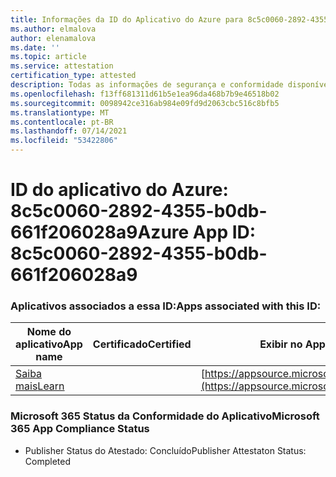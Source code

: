 ```yaml
---
title: Informações da ID do Aplicativo do Azure para 8c5c0060-2892-4355-b0db-661f206028a9
ms.author: elmalova
author: elenamalova
ms.date: ''
ms.topic: article
ms.service: attestation
certification_type: attested
description: Todas as informações de segurança e conformidade disponíveis para 8c5c0060-2892-4355-b0db-661f206028a9.
ms.openlocfilehash: f13ff681311d61b5e1ea96da468b7b9e46518b02
ms.sourcegitcommit: 0098942ce316ab984e09fd9d2063cbc516c8bfb5
ms.translationtype: MT
ms.contentlocale: pt-BR
ms.lasthandoff: 07/14/2021
ms.locfileid: "53422806"
---
```

# <a name="azure-app-id-8c5c0060-2892-4355-b0db-661f206028a9"></a><span data-ttu-id="fbcea-103">ID do aplicativo do Azure: 8c5c0060-2892-4355-b0db-661f206028a9</span><span class="sxs-lookup"><span data-stu-id="fbcea-103">Azure App ID: 8c5c0060-2892-4355-b0db-661f206028a9</span></span>


### <a name="apps-associated-with-this-id"></a><span data-ttu-id="fbcea-104">Aplicativos associados a essa ID:</span><span class="sxs-lookup"><span data-stu-id="fbcea-104">Apps associated with this ID:</span></span>
| <span data-ttu-id="fbcea-105">**Nome do aplicativo**</span><span class="sxs-lookup"><span data-stu-id="fbcea-105">**App name**</span></span> | <span data-ttu-id="fbcea-106">**Certificado**</span><span class="sxs-lookup"><span data-stu-id="fbcea-106">**Certified**</span></span> | <span data-ttu-id="fbcea-107">**Exibir no AppSource**</span><span class="sxs-lookup"><span data-stu-id="fbcea-107">**View in AppSource**</span></span> |
|-|-|-|
| [<span data-ttu-id="fbcea-108">Saiba mais</span><span class="sxs-lookup"><span data-stu-id="fbcea-108">Learn</span></span>](https://docs.microsoft.com/en-us/microsoft-365-app-certification/forward/WA200001308) |  | [https://appsource.microsoft.com/product/office/WA200001308](https://appsource.microsoft.com/product/office/WA200001308) |

### <a name="microsoft-365-app-compliance-status"></a><span data-ttu-id="fbcea-109">Microsoft 365 Status da Conformidade do Aplicativo</span><span class="sxs-lookup"><span data-stu-id="fbcea-109">Microsoft 365 App Compliance Status</span></span>
- <span data-ttu-id="fbcea-110">Publisher Status do Atestado: Concluído</span><span class="sxs-lookup"><span data-stu-id="fbcea-110">Publisher Attestaton Status: Completed</span></span>

